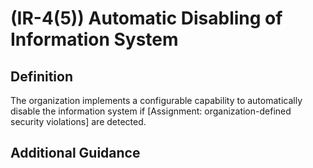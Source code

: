 
# (IR-4(5)) Automatic Disabling of Information System

## Definition

The organization implements a configurable capability to automatically disable the information system if [Assignment: organization-defined security violations] are detected.

## Additional Guidance


